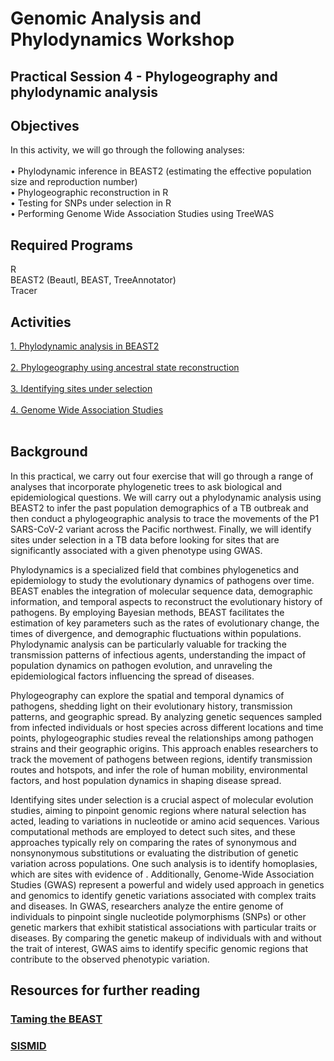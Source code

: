# Genomic Analysis and Phylodynamics Workshop

## Practical Session 4 - Phylogeography and phylodynamic analysis


Objectives
---

In this activity, we will go through the following analyses:<br>
<br>
• Phylodynamic inference in BEAST2 (estimating the effective population size and reproduction number) <br>
• Phylogeographic reconstruction in R <br>
• Testing for SNPs under selection in R <br>
• Performing Genome Wide Association Studies using TreeWAS <br>


Required Programs
---

R <br>
BEAST2 (BeautI, BEAST, TreeAnnotator) <br>
Tracer <br>


## Activities

[1. Phylodynamic analysis in BEAST2](Phylodynamics_beast.md)<br>
<br>
[2. Phylogeography using ancestral state reconstruction](Ancestral_reconstruction.html)<br>
<br>
[3. Identifying sites under selection](Homoplasy.html)<br>
<br>
[4. Genome Wide Association Studies](GWAS.html)<br>
<br>


Background
---

In this practical, we carry out four exercise that will go through a range of analyses that incorporate phylogenetic trees to ask biological and epidemiological questions. We will carry out a phylodynamic analysis using BEAST2 to infer the past population demographics of a TB outbreak and then conduct a phylogeographic analysis to trace the movements of the P1 SARS-CoV-2 variant across the Pacific northwest. Finally, we will identify sites under selection in a TB data before looking for sites that are significantly associated with a given phenotype using GWAS.

Phylodynamics is a specialized field that combines phylogenetics and epidemiology to study the evolutionary dynamics of pathogens over time. BEAST enables the integration of molecular sequence data, demographic information, and temporal aspects to reconstruct the evolutionary history of pathogens. By employing Bayesian methods, BEAST facilitates the estimation of key parameters such as the rates of evolutionary change, the times of divergence, and demographic fluctuations within populations. Phylodynamic analysis can be particularly valuable for tracking the transmission patterns of infectious agents, understanding the impact of population dynamics on pathogen evolution, and unraveling the epidemiological factors influencing the spread of diseases. 

Phylogeography can explore the spatial and temporal dynamics of pathogens, shedding light on their evolutionary history, transmission patterns, and geographic spread. By analyzing genetic sequences sampled from infected individuals or host species across different locations and time points, phylogeographic studies reveal the relationships among pathogen strains and their geographic origins. This approach enables researchers to track the movement of pathogens between regions, identify transmission routes and hotspots, and infer the role of human mobility, environmental factors, and host population dynamics in shaping disease spread.

Identifying sites under selection is a crucial aspect of molecular evolution studies, aiming to pinpoint genomic regions where natural selection has acted, leading to variations in nucleotide or amino acid sequences. Various computational methods are employed to detect such sites, and these approaches typically rely on comparing the rates of synonymous and nonsynonymous substitutions or evaluating the distribution of genetic variation across populations. One such analysis is to identify homoplasies, which are sites with evidence of . Additionally, Genome-Wide Association Studies (GWAS) represent a powerful and widely used approach in genetics and genomics to identify genetic variations associated with complex traits and diseases. In GWAS, researchers analyze the entire genome of individuals to pinpoint single nucleotide polymorphisms (SNPs) or other genetic markers that exhibit statistical associations with particular traits or diseases. By comparing the genetic makeup of individuals with and without the trait of interest, GWAS aims to identify specific genomic regions that contribute to the observed phenotypic variation. 


## Resources for further reading

### [Taming the BEAST](https://taming-the-beast.org)

### [SISMID](https://jessicastockdale.github.io/SISMID2023-transmission-genomics/)

